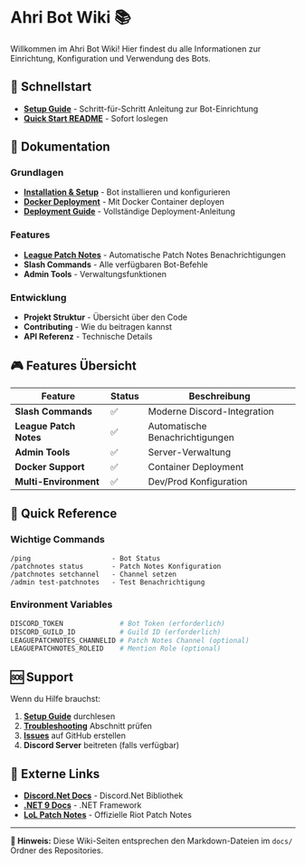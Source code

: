 # Ahri Bot Wiki 📚

Willkommen im Ahri Bot Wiki! Hier findest du alle Informationen zur Einrichtung, Konfiguration und Verwendung des Bots.

## 🚀 Schnellstart

- **[Setup Guide](SETUP_GUIDE)** - Schritt-für-Schritt Anleitung zur Bot-Einrichtung
- **[Quick Start README](https://github.com/ursupportermain/Ahri_Bot#-quick-start)** - Sofort loslegen

## 📖 Dokumentation

### Grundlagen
- **[Installation & Setup](SETUP_GUIDE)** - Bot installieren und konfigurieren
- **[Docker Deployment](DOCKER)** - Mit Docker Container deployen
- **[Deployment Guide](DEPLOYMENT)** - Vollständige Deployment-Anleitung

### Features
- **[League Patch Notes](LEAGUE_PATCH_NOTES)** - Automatische Patch Notes Benachrichtigungen
- **Slash Commands** - Alle verfügbaren Bot-Befehle
- **Admin Tools** - Verwaltungsfunktionen

### Entwicklung
- **Projekt Struktur** - Übersicht über den Code
- **Contributing** - Wie du beitragen kannst
- **API Referenz** - Technische Details

## 🎮 Features Übersicht

| Feature | Status | Beschreibung |
|---------|---------|--------------|
| **Slash Commands** | ✅ | Moderne Discord-Integration |
| **League Patch Notes** | ✅ | Automatische Benachrichtigungen |
| **Admin Tools** | ✅ | Server-Verwaltung |
| **Docker Support** | ✅ | Container Deployment |
| **Multi-Environment** | ✅ | Dev/Prod Konfiguration |

## 🔧 Quick Reference

### Wichtige Commands
```
/ping                    - Bot Status
/patchnotes status       - Patch Notes Konfiguration
/patchnotes setchannel   - Channel setzen
/admin test-patchnotes   - Test Benachrichtigung
```

### Environment Variables
```bash
DISCORD_TOKEN              # Bot Token (erforderlich)
DISCORD_GUILD_ID           # Guild ID (erforderlich)
LEAGUEPATCHNOTES_CHANNELID # Patch Notes Channel (optional)
LEAGUEPATCHNOTES_ROLEID    # Mention Role (optional)
```

## 🆘 Support

Wenn du Hilfe brauchst:

1. **[Setup Guide](SETUP_GUIDE)** durchlesen 
2. **[Troubleshooting](SETUP_GUIDE#-troubleshooting)** Abschnitt prüfen
3. **[Issues](https://github.com/ursupportermain/Ahri_Bot/issues)** auf GitHub erstellen
4. **Discord Server** beitreten (falls verfügbar)

## 🔗 Externe Links

- **[Discord.Net Docs](https://docs.discordnet.dev/)** - Discord.Net Bibliothek
- **[.NET 9 Docs](https://docs.microsoft.com/en-us/dotnet/)** - .NET Framework
- **[LoL Patch Notes](https://www.leagueoflegends.com/de-de/news/tags/patch-notes/)** - Offizielle Riot Patch Notes

---

**📝 Hinweis:** Diese Wiki-Seiten entsprechen den Markdown-Dateien im `docs/` Ordner des Repositories.
